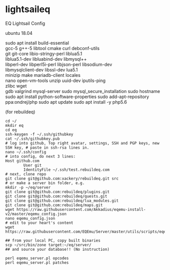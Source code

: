 # lightsaileq
EQ Lightsail Config

ubuntu 18.04

sudo apt install build-essential \
    gcc-5 g++-5 libtool cmake curl debconf-utils \
    git git-core libio-stringy-perl liblua5.1 \
    liblua5.1-dev libluabind-dev libmysql++ \
    libperl-dev libperl5i-perl libjson-perl libsodium-dev \
    libmysqlclient-dev libssl-dev lua5.1 \
    minizip make mariadb-client locales \
    nano open-vm-tools unzip uuid-dev iputils-ping \
    zlibc wget \
    gdb valgrind mysql-server
sudo mysql_secure_installation
sudo hostname <server>
sudo apt install python-software-properties
sudo add-apt-repository ppa:ondrej/php
sudo apt update
sudo apt install -y php5.6

(for rebuildeq)
```
cd ~/
mkdir eq
cd eq
ssh-keygen -f ~/.ssh/githubkey
cat ~/.ssh/githubkey.pub
# log into github, Top right avatar, settings, SSH and PGP keys, new SSH key, # paste in ssh-rsa lines in.
nano ~/.ssh/config
# into config, do next 3 lines:
Host github.com
        User git
        IdentityFile ~/.ssh/test.rebuildeq.com
# next, clone repo
git clone git@github.com:xackery/rebuildeq.git src
# or make a server bin folder, e.g.
mkdir -p ~/eq/server
git clone git@github.com:rebuildeq/plugins.git
git clone git@github.com:rebuildeq/quests.git
git clone git@github.com:rebuildeq/lua_modules.git
git clone git@github.com:rebuildeq/maps.git
wget https://raw.githubusercontent.com/Akkadius/eqemu-install-v2/master/eqemu_config.json
nano eqemu_config.json
# edit to your heart's content
wget https://raw.githubusercontent.com/EQEmu/Server/master/utils/scripts/eqemu_server.pl

## from your local PC, copy built binaries
scp ~/src/bin/zone target:~/eq/server/
## and source your database!! (No instruction)

perl eqemu_server.pl opcodes
perl eqemu_server.pl patches

```
